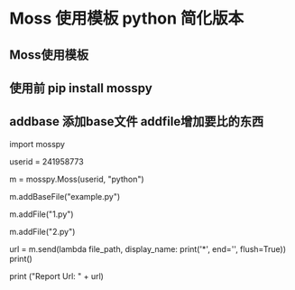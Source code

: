 # Moss 使用模板 python 简化版本
## Moss使用模板
## 使用前 pip install mosspy
## addbase 添加base文件 addfile增加要比的东西

import mosspy

userid = 241958773 

m = mosspy.Moss(userid, "python")

m.addBaseFile("example.py")


m.addFile("1.py")

m.addFile("2.py")


url = m.send(lambda file_path, display_name: print('*', end='', flush=True))
print()

print ("Report Url: " + url)
